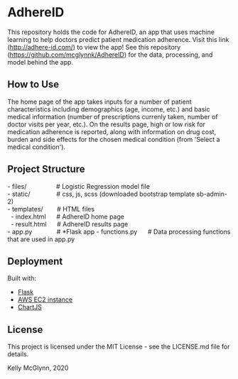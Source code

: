 # AdhereID    
    
This repository holds the code for AdhereID, an app that uses machine learning to help doctors predict patient medication adherence.  Visit this link (http://adhere-id.com/) to view the app!  See this repository (https://github.com/mcglynnk/AdhereID) for the data, processing, and model behind the app.
    
## How to Use
The home page of the app takes inputs for a number of patient characteristics including demographics (age, income, etc.) and basic medical information (number of prescriptions currenly taken, number of doctor visits per year, etc.).  On the results page, high or low risk for medication adherence is reported, along with information on drug cost, burden and side effects for the chosen medical condition (from 'Select a medical condition').
        
## Project Structure
\- files/&nbsp;&nbsp;&nbsp;&nbsp;&nbsp;&nbsp;&nbsp;&nbsp;&nbsp;&nbsp;&nbsp;&nbsp;&nbsp;&nbsp;&nbsp;&nbsp; \# Logistic Regression model file    
\- static/&nbsp;&nbsp;&nbsp;&nbsp;&nbsp;&nbsp;&nbsp;&nbsp;&nbsp;&nbsp;&nbsp;&nbsp;&nbsp;&nbsp; \# css, js, scss (downloaded bootstrap template sb-admin-2)    
\- templates/&nbsp;&nbsp;&nbsp;&nbsp;&nbsp;&nbsp;&nbsp; \# HTML files    
&nbsp;&nbsp;\- index.html &nbsp;&nbsp;&nbsp;&nbsp; \# AdhereID home page     
&nbsp;&nbsp;\- result.html &nbsp;&nbsp;&nbsp;&nbsp; \# AdhereID results page    
\- app.py &nbsp;&nbsp;&nbsp;&nbsp;&nbsp;&nbsp;&nbsp;&nbsp;&nbsp;&nbsp;&nbsp;&nbsp; \# \*Flask app 
\- functions.py &nbsp;&nbsp;&nbsp;&nbsp; \# Data processing functions that are used in app.py    

## Deployment    
Built with:    
- [Flask](https://flask.palletsprojects.com/en/1.1.x/)    
- [AWS EC2 instance](https://aws.amazon.com/ec2/)    
- [ChartJS](https://www.chartjs.org/docs/latest/charts/doughnut.html)    
    
## License    
This project is licensed under the MIT License - see the LICENSE.md file for details.
    
Kelly McGlynn, 2020
